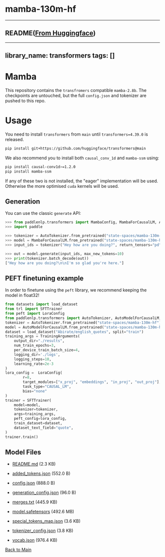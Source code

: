 
# mamba-130m-hf
---


## README([From Huggingface](https://huggingface.co/state-spaces/mamba-130m-hf))

---
library_name: transformers
tags: []
---

# Mamba

<!-- Provide a quick summary of what the model is/does. -->
This repository contains the `transfromers` compatible `mamba-2.8b`. The checkpoints are untouched, but the full `config.json` and tokenizer are pushed to this repo. 

# Usage

You need to install `transformers` from `main` until `transformers=4.39.0` is released. 
```bash
pip install git+https://github.com/huggingface/transformers@main
```

We also recommend you to install both `causal_conv_1d` and `mamba-ssm` using: 

```bash
pip install causal-conv1d>=1.2.0
pip install mamba-ssm
```

If any of these two is not installed, the "eager" implementation will be used. Otherwise the more optimised `cuda` kernels will be used.

## Generation
You can use the classic `generate` API:
```python
>>> from paddlenlp.transformers import MambaConfig, MambaForCausalLM, AutoTokenizer
>>> import paddle

>>> tokenizer = AutoTokenizer.from_pretrained("state-spaces/mamba-130m-hf")
>>> model = MambaForCausalLM.from_pretrained("state-spaces/mamba-130m-hf")
>>> input_ids = tokenizer("Hey how are you doing?", return_tensors="pd")["input_ids"]

>>> out = model.generate(input_ids, max_new_tokens=10)
>>> print(tokenizer.batch_decode(out))
["Hey how are you doing?\n\nI'm so glad you're here."]
```

## PEFT finetuning example
In order to finetune using the `peft` library, we recommend keeping the model in float32!

```python
from datasets import load_dataset
from trl import SFTTrainer
from peft import LoraConfig
from paddlenlp.transformers import AutoTokenizer, AutoModelForCausalLM, TrainingArguments
tokenizer = AutoTokenizer.from_pretrained("state-spaces/mamba-130m-hf")
model = AutoModelForCausalLM.from_pretrained("state-spaces/mamba-130m-hf")
dataset = load_dataset("Abirate/english_quotes", split="train")
training_args = TrainingArguments(
    output_dir="./results",
    num_train_epochs=3,
    per_device_train_batch_size=4,
    logging_dir='./logs',
    logging_steps=10,
    learning_rate=2e-3
)
lora_config =  LoraConfig(
        r=8,
        target_modules=["x_proj", "embeddings", "in_proj", "out_proj"],
        task_type="CAUSAL_LM",
        bias="none"
)
trainer = SFTTrainer(
    model=model,
    tokenizer=tokenizer,
    args=training_args,
    peft_config=lora_config,
    train_dataset=dataset,
    dataset_text_field="quote",
)
trainer.train()
```



## Model Files

- [README.md](https://paddlenlp.bj.bcebos.com/models/community/state-spaces/mamba-130m-hf/README.md) (2.3 KB)

- [added_tokens.json](https://paddlenlp.bj.bcebos.com/models/community/state-spaces/mamba-130m-hf/added_tokens.json) (552.0 B)

- [config.json](https://paddlenlp.bj.bcebos.com/models/community/state-spaces/mamba-130m-hf/config.json) (888.0 B)

- [generation_config.json](https://paddlenlp.bj.bcebos.com/models/community/state-spaces/mamba-130m-hf/generation_config.json) (96.0 B)

- [merges.txt](https://paddlenlp.bj.bcebos.com/models/community/state-spaces/mamba-130m-hf/merges.txt) (445.9 KB)

- [model.safetensors](https://paddlenlp.bj.bcebos.com/models/community/state-spaces/mamba-130m-hf/model.safetensors) (492.6 MB)

- [special_tokens_map.json](https://paddlenlp.bj.bcebos.com/models/community/state-spaces/mamba-130m-hf/special_tokens_map.json) (3.6 KB)

- [tokenizer_config.json](https://paddlenlp.bj.bcebos.com/models/community/state-spaces/mamba-130m-hf/tokenizer_config.json) (3.8 KB)

- [vocab.json](https://paddlenlp.bj.bcebos.com/models/community/state-spaces/mamba-130m-hf/vocab.json) (976.4 KB)


[Back to Main](../../)